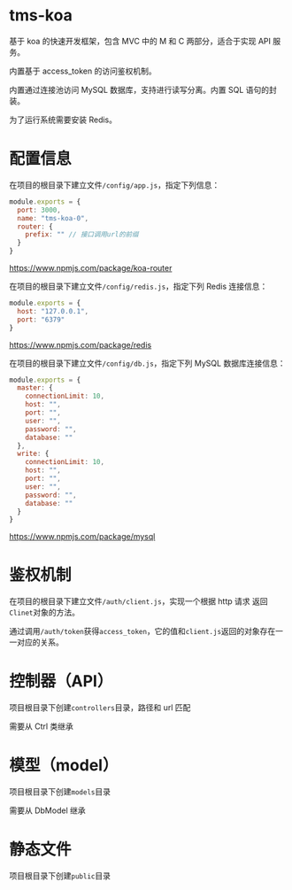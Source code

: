 # tms-koa

基于 koa 的快速开发框架，包含 MVC 中的 M 和 C 两部分，适合于实现 API 服务。

内置基于 access_token 的访问鉴权机制。

内置通过连接池访问 MySQL 数据库，支持进行读写分离。内置 SQL 语句的封装。

为了运行系统需要安装 Redis。

# 配置信息

在项目的根目录下建立文件`/config/app.js`，指定下列信息：

```javascript
module.exports = {
  port: 3000,
  name: "tms-koa-0",
  router: {
    prefix: "" // 接口调用url的前缀
  }
}
```

https://www.npmjs.com/package/koa-router

在项目的根目录下建立文件`/config/redis.js`，指定下列 Redis 连接信息：

```javascript
module.exports = {
  host: "127.0.0.1",
  port: "6379"
}
```

https://www.npmjs.com/package/redis

在项目的根目录下建立文件`/config/db.js`，指定下列 MySQL 数据库连接信息：

```javascript
module.exports = {
  master: {
    connectionLimit: 10,
    host: "",
    port: "",
    user: "",
    password: "",
    database: ""
  },
  write: {
    connectionLimit: 10,
    host: "",
    port: "",
    user: "",
    password: "",
    database: ""
  }
}
```

https://www.npmjs.com/package/mysql

# 鉴权机制

在项目的根目录下建立文件`/auth/client.js`，实现一个根据 http 请求 返回`Clinet`对象的方法。

通过调用`/auth/token`获得`access_token`，它的值和`client.js`返回的对象存在一一对应的关系。

# 控制器（API）

项目根目录下创建`controllers`目录，路径和 url 匹配

需要从 Ctrl 类继承

# 模型（model）

项目根目录下创建`models`目录

需要从 DbModel 继承

# 静态文件

项目根目录下创建`public`目录
